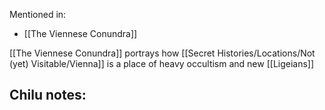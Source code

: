 Mentioned in:
- [[The Viennese Conundra]]

[[The Viennese Conundra]] portrays how [[Secret Histories/Locations/Not (yet) Visitable/Vienna]] is a place of heavy occultism and new [[Ligeians]]

Chilu notes:
- 
